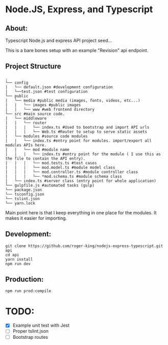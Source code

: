 # Node.JS, Express, and Typescript

## About:
Typescript Node.js and express API project seed...

This is a bare bones setup with an example "Revision" api endpoint.

## Project Structure
```
.
└── config
|   └── default.json #development configuration
|   └──test.json #test configuration
└── public
|   └── media #public media (images, fonts, videos, etc...)
|   |   └── images #public images
|   |   └── www #web frontend directory
└── src #main source code.
|   └── middleware
|   |   └── router
|   |   |   └── index.ts #Used to bootstrap and import API urls
|   |   |   └── Web.ts #Router to setup to serve static assets
|   └── modules #source code modules
|   |   └── index.ts #entry point for modules. import/export all modules APIs here.
|   |   └── mod #module name
|   |   |   └── index.ts #entry point for the module ( I use this as the file to contain the API entry).
|   |   |   └── mod.tests.ts #test cases
|   |   |   └── mod.model.ts #module model class
|   |   |   └── mod.controller.ts #module controller class
|   |   |   └── *mod.schema.ts #module schema class
|   └── index.ts #server class (entry point for whole application)
└── gulpfile.js #automated tasks (gulp)
└── package.json
└── tsconfig.json
└── tslint.json
└── yarn.lock
```

Main point here is that I keep everything in one place for the modules. It makes it easier for importing.

## Development:
```
git clone https://github.com/roger-king/nodejs-express-typescript.git api
cd api
yarn install
npm run dev
```

## Production:

```
npm run prod:compile
```

# TODO:
- [x] Example unit test with Jest
- [ ] Proper tslint.json
- [ ] Bootstrap routes
